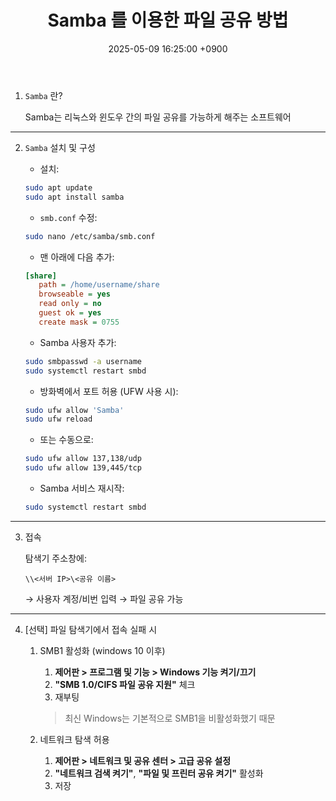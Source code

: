 ﻿---
layout: post
title:  "Samba 를 이용한 파일 공유 방법"
date:   2025-05-09 16:25:00 +0900
categories: ubuntu
---
1. `Samba` 란?
   
	Samba는 리눅스와 윈도우 간의 파일 공유를 가능하게 해주는 소프트웨어  
	
---

2. `Samba` 설치 및 구성
   
	- 설치:  

	```bash
	sudo apt update
	sudo apt install samba
	```
	
	- `smb.conf` 수정:  

	```bash
	sudo nano /etc/samba/smb.conf
	```

	- 맨 아래에 다음 추가:  

	```ini
	[share]
	   path = /home/username/share
	   browseable = yes
	   read only = no
	   guest ok = yes
	   create mask = 0755
	```

	- Samba 사용자 추가:  

	```bash
	sudo smbpasswd -a username
	sudo systemctl restart smbd
	```

	- 방화벽에서 포트 허용 (UFW 사용 시):  

	```bash
	sudo ufw allow 'Samba'
	sudo ufw reload
	```

	- 또는 수동으로:  

	```bash
	sudo ufw allow 137,138/udp
	sudo ufw allow 139,445/tcp
	```

	- Samba 서비스 재시작:  

	```bash
	sudo systemctl restart smbd
	```
	
---

3. 접속

	탐색기 주소창에:  

	```
	\\<서버 IP>\<공유 이름>
	```

	→ 사용자 계정/비번 입력 → 파일 공유 가능  

---

4. [선택] 파일 탐색기에서 접속 실패 시

	1. SMB1 활성화 (windows 10 이후)

		1. **제어판 > 프로그램 및 기능 > Windows 기능 켜기/끄기**  
		2. **"SMB 1.0/CIFS 파일 공유 지원"** 체크  
		3. 재부팅  

		> 최신 Windows는 기본적으로 SMB1을 비활성화했기 때문  

	2. 네트워크 탐색 허용

		1. **제어판 > 네트워크 및 공유 센터 > 고급 공유 설정**  
		2. **"네트워크 검색 켜기"**, **"파일 및 프린터 공유 켜기"** 활성화  
		3. 저장  
